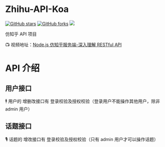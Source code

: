 # Zhihu-API-Koa

<a href="https://github.com/twoyoung6/Zhihu-API-Koa/stargazers"><img alt="GitHub stars" src="https://img.shields.io/github/stars/twoyoung6/Zhihu-API-Koa?color=red&logo=github&style=flat-square"></a> <a href="https://github.com/twoyoung6/Zhihu-API-Koa/network"><img alt="GitHub forks" src="https://img.shields.io/github/forks/twoyoung6/Zhihu-API-Koa?color=blueviolet&logo=github&style=flat-square"></a> <img src="https://img.shields.io/badge/keywords-koa2-blue">

仿知乎 API 项目

📺 视频地址：<a href="https://coding.imooc.com/class/354.html">Node.js 仿知乎服务端-深入理解 RESTful API</a>

# API 介绍

## 用户接口

🕴 用户的 增删改接口有 登录校验及授权校验（登录用户不能操作其他用户，除非 admin 用户）

## 话题接口

🎙 话题的 增改接口有 登录校验及授权校验（只有 admin 用户才可以操作话题）
